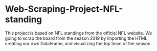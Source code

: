# Web-Scraping-Project-NFL-standing
This project is based on NFL standings from the official NFL website. We going to scrap the board from the season 2019 by importing the HTML, creating our own DataFrame, and visualizing the top team of the season.
